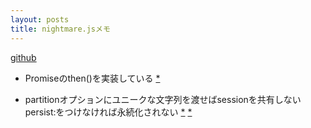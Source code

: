 ```yaml
---
layout: posts
title: nightmare.jsメモ 
---
```

[github](https://github.com/segmentio/nightmare)  

* Promiseのthen()を実装している [\*](https://github.com/segmentio/nightmare/blob/1aac3062153131391f853d24b1f74e191ed01451/lib/nightmare.js#L430-L440)  

* partitionオプションにユニークな文字列を渡せばsessionを共有しないpersist:をつけなければ永続化されない [\*](https://github.com/segmentio/nightmare#nightmareoptions)  [\*](https://github.com/electron/electron/blob/master/docs/api/browser-window.md#new-browserwindowoptions)
